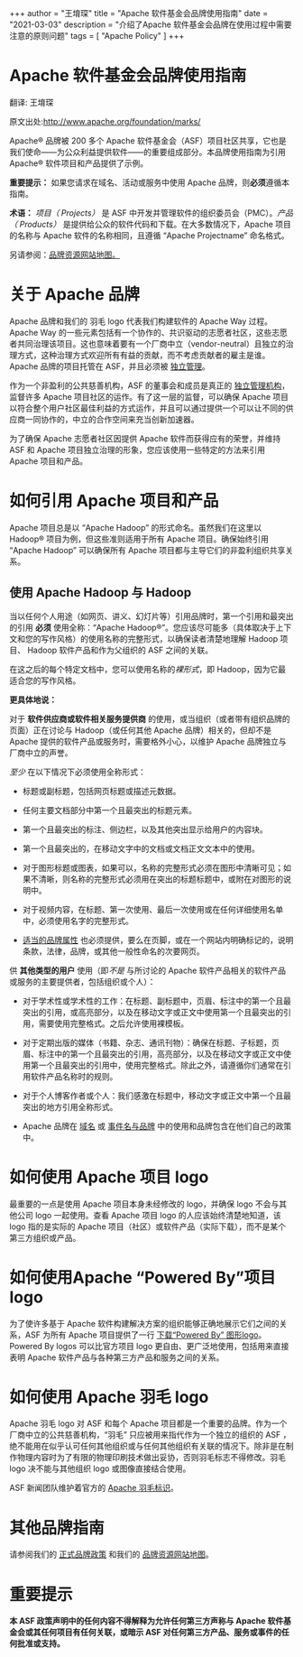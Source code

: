 +++
author = "王堉琛"
title = "Apache 软件基金会品牌使用指南"
date = "2021-03-03"
description = "介绍了Apache 软件基金会品牌在使用过程中需要注意的原则问题"
tags = [
    "Apache Policy"
]
+++

# Apache 软件基金会品牌使用指南

翻译: 王堉琛

原文出处:http://www.apache.org/foundation/marks/

Apache® 品牌被 200 多个 Apache 软件基金会（ASF）项目社区共享，它也是我们使命——为公众利益提供软件——的重要组成部分。本品牌使用指南为引用 Apache® 软件项目和产品提供了示例。

**重要提示：** 如果您请求在域名、活动或服务中使用 Apache 品牌，则**必须**遵循本指南。

**术语：** *项目（ Projects）* 是 ASF 中开发并管理软件的组织委员会（PMC）。*产品（ Products）* 是提供给公众的软件代码和下载。在大多数情况下，Apache 项目的名称与 Apache 软件的名称相同，且遵循 “Apache Projectname” 命名格式。

另请参阅：[品牌资源网站地图。](http://www.apache.org/foundation/marks/resources)

# 关于 Apache 品牌

Apache 品牌和我们的 羽毛 logo 代表我们构建软件的 Apache Way 过程。Apache Way 的一些元素包括有一个协作的、共识驱动的志愿者社区，这些志愿者共同治理该项目。这也意味着要有一个厂商中立（vendor-neutral）且独立的治理方式，这种治理方式欢迎所有有益的贡献，而不考虑贡献者的雇主是谁。Apache 品牌的项目托管在 ASF，并且必须被 [独立管理](http://community.apache.org/projectIndependence)。

作为一个非盈利的公共慈善机构，ASF 的董事会和成员是真正的 [独立管理机构](http://www.apache.org/foundation/governance/)，监督许多 Apache 项目社区的运作。有了这一层的监督，可以确保 Apache 项目以符合整个用户社区最佳利益的方式运作，并且可以通过提供一个可以让不同的供应商一同协作的，中立的合作空间来充当创新加速器。

为了确保 Apache 志愿者社区因提供 Apache 软件而获得应有的荣誉，并维持 ASF 和 Apache 项目独立治理的形象，您应该使用一些特定的方法来引用 Apache 项目和产品。

# 如何引用 Apache 项目和产品

Apache 项目总是以 “Apache Hadoop” 的形式命名。虽然我们在这里以 Hadoop® 项目为例，但这些准则适用于所有 Apache 项目。确保始终引用 “Apache Hadoop” 可以确保所有 Apache 项目都与主导它们的非盈利组织共享关系。

## 使用 Apache Hadoop 与 Hadoop

当以任何个人用途（如网页、讲义、幻灯片等）引用品牌时，第一个引用和最突出的引用 **必须** 使用全称：“Apache Hadoop®”。您应该尽可能多（具体取决于上下文和您的写作风格）的使用名称的完整形式，以确保读者清楚地理解 Hadoop 项目、 Hadoop 软件产品和作为父组织的 ASF 之间的关联。

在这之后的每个特定文档中，您可以使用名称的*裸形式*，即 Hadoop，因为它最适合您的写作风格。

**更具体地说：**

对于 **软件供应商或软件相关服务提供商** 的使用，或当组织（或者带有组织品牌的页面）正在讨论与 Hadoop（或任何其他 Apache 品牌）相关的，但却不是 Apache 提供的软件产品或服务时，需要格外小心，以维护 Apache 品牌独立与厂商中立的声誉。

*至少* 在以下情况下必须使用全称形式：

- 标题或副标题，包括网页标题或描述元数据。

- 任何主要文档部分中第一个且最突出的标题元素。

- 第一个且最突出的标注、侧边栏，以及其他突出显示给用户的内容块。

- 第一个且最突出的，在移动文字中的文档或文档正文文本中的使用。

- 对于图形标题或图表，如果可以，名称的完整形式必须在图形中清晰可见；如果不清晰，则名称的完整形式必须用在突出的标题标题中，或附在对图形的说明中。

- 对于视频内容，在标题、第一次使用、最后一次使用或在任何详细使用名单中，必须使用名字的完整形式。

- [适当的品牌属性](http://www.apache.org/foundation/marks/faq/#attribution) 也必须提供，要么在页脚，或在一个网站内明确标记的，说明条款，法律，品牌，或其他一般性命名的次要网页。

供 **其他类型的用户** 使用（即*不是* 与所讨论的 Apache 软件产品相关的软件产品或服务的主要提供者，包括组织或个人）：

- 对于学术性或学术性的工作：在标题、副标题中，页眉、标注中的第一个且最突出的引用，或高亮部分，以及在移动文字或正文中使用第一个且最突出的引用，需要使用完整格式。之后允许使用裸模板。

- 对于定期出版的媒体（书籍、杂志、通讯刊物）：确保在标题、子标题，页眉、标注中的第一个且最突出的引用，高亮部分，以及在移动文字或正文中使用第一个且最突出的引用中，使用完整格式。除此之外，请遵循你们通常在引用软件产品名称时的规则。

- 对于个人博客作者或个人：我们感激在标题中，移动文字或正文中第一个且最突出的地方引用全称形式。

- Apache 品牌在 [域名](http://www.apache.org/foundation/marks/domains) 或 [事件名与品牌](http://www.apache.org/foundation/marks/events) 中的使用和品牌包含在他们自己的政策中。

# 如何使用 Apache 项目 logo

最重要的一点是使用 Apache 项目本身未经修改的 logo，并确保 logo 不会与其他公司 logo 一起使用。查看 Apache 项目 logo 的人应该始终清楚地知道，该 logo 指的是实际的 Apache 项目（社区）或软件产品（实际下载），而不是某个第三方组织或产品。

# 如何使用Apache “Powered By”项目 logo

为了使许多基于 Apache 软件构建解决方案的组织能够正确地展示它们之间的关系，ASF 为所有 Apache 项目提供了一行 [下载“Powered By” 图形logo](http://www.apache.org/foundation/press/kit/#poweredby)。Powered By logos 可以比官方项目 logo 更自由、更广泛地使用，包括用来直接表明 Apache 软件产品与各种第三方产品和服务之间的关系。

# 如何使用 Apache 羽毛 logo

Apache 羽毛 logo 对 ASF 和每个 Apache 项目都是一个重要的品牌。作为一个厂商中立的公共慈善机构，“羽毛” 只应被用来指代作为一个独立的组织的 ASF ，绝不能用在似乎认可任何其他组织或与任何其他组织有关联的情况下。除非是在制作物理内容时为了有限的物理印刷技术做出妥协，否则羽毛标志不得修改。羽毛 logo 决不能与其他组织 logo 或图像直接结合使用。

ASF 新闻团队维护着官方的 [Apache 羽毛标识](http://www.apache.org/foundation/press/kit/#policy)。

# 其他品牌指南

请参阅我们的 [正式品牌政策](http://www.apache.org/foundation/marks/) 和我们的 [品牌资源网站地图](http://www.apache.org/foundation/marks/resources)。

# 重要提示

**本 ASF 政策声明中的任何内容不得解释为允许任何第三方声称与 Apache 软件基金会或其任何项目有任何关联，或暗示 ASF 对任何第三方产品、服务或事件的任何批准或支持。**
